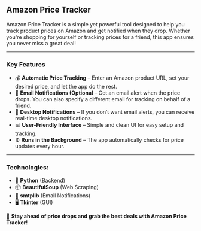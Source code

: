 <h2>Amazon Price Tracker</h2>  
<p>Amazon Price Tracker is a simple yet powerful tool designed to help you track product prices on Amazon and get notified when they drop. Whether you're shopping for yourself or tracking prices for a friend, this app ensures you never miss a great deal!</p>  

<hr>

<h3>Key Features</h3>  
<ul>  
    <li>💰 <b>Automatic Price Tracking</b> – Enter an Amazon product URL, set your desired price, and let the app do the rest.</li>  
    <li>📩 <b>Email Notifications (Optional</b> – Get an email alert when the price drops. You can also specify a different email for tracking on behalf of a friend.</li>  
    <li>🔔 <b>Desktop Notifications</b> – If you don’t want email alerts, you can receive real-time desktop notifications.</li>  
    <li>📊 <b>User-Friendly Interface</b> – Simple and clean UI for easy setup and tracking.</li>  
    <li>⚙ <b>Runs in the Background</b> – The app automatically checks for price updates every hour.</li>  
</ul>  

<hr>

<h3>Technologies:</h3>  
<ul>  
    <li>🐍 <b>Python</b> (Backend)</li>  
    <li>📦 <b>BeautifulSoup</b> (Web Scraping)</li>  
    <li>📩 <b>smtplib</b> (Email Notifications)</li>  
    <li>🖥 <b>Tkinter</b> (GUI)</li>  
</ul>  

<p>🚀 <b>Stay ahead of price drops and grab the best deals with Amazon Price Tracker!</b></p>  
